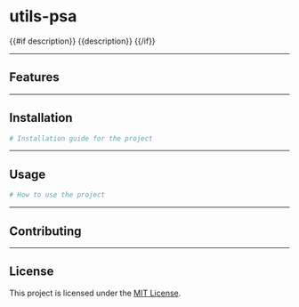 # utils-psa

{{#if description}}
{{description}}
{{/if}}

---

## Features

---

## Installation

```bash
# Installation guide for the project
```

---

## Usage

```bash
# How to use the project
```

---

## Contributing

---

## License
This project is licensed under the [MIT License](LICENSE).
